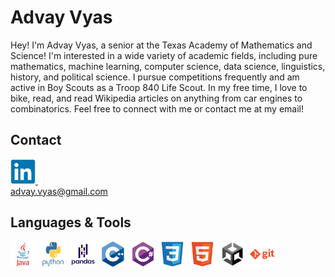# Advay Vyas 

Hey! I'm Advay Vyas, a senior at the Texas Academy of Mathematics and Science! I'm interested in a wide variety of academic fields, including pure mathematics, machine learning, computer science, data science, linguistics, history, and political science. I pursue competitions frequently and am active in Boy Scouts as a Troop 840 Life Scout. In my free time, I love to bike, read, and read Wikipedia articles on anything from car engines to combinatorics. Feel free to connect with me or contact me at my email!
<br>

## Contact

<a href = "https://www.linkedin.com/in/advay-vyas/"> <img src="https://github.com/devicons/devicon/blob/master/icons/linkedin/linkedin-original.svg" title="LinkedIn" alt="LinkedIn" width="40" height="40"/>&nbsp; </a> <br>
[advay.vyas@gmail.com](mailto:advay.vyas@gmail.com)

## Languages & Tools

<div>
  <img src="https://github.com/devicons/devicon/blob/master/icons/java/java-original-wordmark.svg" title="Java" alt="Java" width="40" height="40"/>&nbsp;
  <img src="https://github.com/devicons/devicon/blob/master/icons/python/python-original-wordmark.svg" title="Python" alt="Python" width="40" height="40"/>&nbsp;
    <img src="https://github.com/devicons/devicon/blob/master/icons/pandas/pandas-original-wordmark.svg" title="Pandas" alt="Pandas" width="40" height="40"/>&nbsp;
  <img src="https://github.com/devicons/devicon/blob/master/icons/cplusplus/cplusplus-original.svg" title="C++" alt="C++" width="40" height="40"/>&nbsp;
  <img src="https://github.com/devicons/devicon/blob/master/icons/csharp/csharp-original.svg" title="C++" alt="C++" width="40" height="40"/>&nbsp;
    <img src="https://github.com/devicons/devicon/blob/master/icons/css3/css3-original.svg" title="CSS" alt="CSS" width="40" height="40"/>&nbsp;
  <img src="https://github.com/devicons/devicon/blob/master/icons/html5/html5-original.svg" title="HTML" alt="HTML" width="40" height="40"/>&nbsp;
   <img src="https://github.com/devicons/devicon/blob/master/icons/unity/unity-original.svg" title="Unity" alt="Unity" width="40" height="40"/>&nbsp;
  <img src="https://github.com/devicons/devicon/blob/master/icons/git/git-plain-wordmark.svg" title="Git" alt="Git" width="40" height="40"/>&nbsp;

  
</div>
